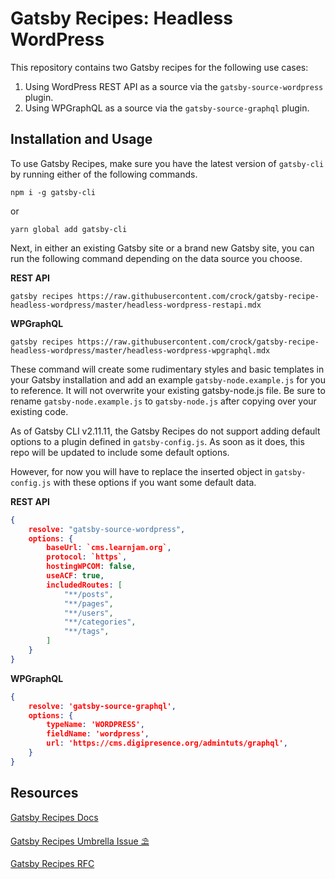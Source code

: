 # Gatsby Recipes: Headless WordPress

This repository contains two Gatsby recipes for the following use cases:
1) Using WordPress REST API as a source via the `gatsby-source-wordpress` plugin.
2) Using WPGraphQL as a source via the `gatsby-source-graphql` plugin.

## Installation and Usage

To use Gatsby Recipes, make sure you have the latest version of `gatsby-cli` by running either of the following commands.
```
npm i -g gatsby-cli
```
or
```
yarn global add gatsby-cli
```

Next, in either an existing Gatsby site or a brand new Gatsby site, you can run the following command depending on the data source you choose.

**REST API**
```
gatsby recipes https://raw.githubusercontent.com/crock/gatsby-recipe-headless-wordpress/master/headless-wordpress-restapi.mdx
```

**WPGraphQL**
```
gatsby recipes https://raw.githubusercontent.com/crock/gatsby-recipe-headless-wordpress/master/headless-wordpress-wpgraphql.mdx
```

These command will create some rudimentary styles and basic templates in your Gatsby installation and add an example `gatsby-node.example.js` for you to reference. It will not overwrite your existing gatsby-node.js file. Be sure to rename `gatsby-node.example.js` to `gatsby-node.js` after copying over your existing code.

As of Gatsby CLI v2.11.11, the Gatsby Recipes do not support adding default options to a plugin defined in `gatsby-config.js`. As soon as it does, this repo will be updated to include some default options.

However, for now you will have to replace the inserted object in `gatsby-config.js` with these options if you want some default data.

**REST API**
```json
{
    resolve: "gatsby-source-wordpress",
    options: {
        baseUrl: `cms.learnjam.org`,
        protocol: `https`,
        hostingWPCOM: false,
        useACF: true,
        includedRoutes: [
            "**/posts",
            "**/pages",
            "**/users",
            "**/categories",
            "**/tags",
        ]
    }
}
```

**WPGraphQL**
```json
{
    resolve: 'gatsby-source-graphql',
    options: {
        typeName: 'WORDPRESS',
        fieldName: 'wordpress',
        url: 'https://cms.digipresence.org/admintuts/graphql',
    }
}
```

## Resources

[Gatsby Recipes Docs](https://github.com/gatsbyjs/gatsby/blob/master/packages/gatsby-recipes/README.md)

[Gatsby Recipes Umbrella Issue ⛱](https://github.com/gatsbyjs/gatsby/issues/22991)

[Gatsby Recipes RFC](https://github.com/gatsbyjs/gatsby/blob/recipes-rfc/rfcs/text/0000-add-gatsby-recipes.md)